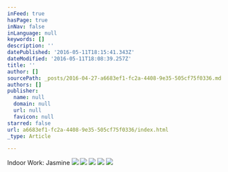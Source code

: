 ```yaml
---
inFeed: true
hasPage: true
inNav: false
inLanguage: null
keywords: []
description: ''
datePublished: '2016-05-11T18:15:41.343Z'
dateModified: '2016-05-11T18:08:39.257Z'
title: ''
author: []
sourcePath: _posts/2016-04-27-a6683ef1-fc2a-4408-9e35-505cf75f0336.md
authors: []
publisher:
  name: null
  domain: null
  url: null
  favicon: null
starred: false
url: a6683ef1-fc2a-4408-9e35-505cf75f0336/index.html
_type: Article

---
```

Indoor Work: Jasmine
![](https://the-grid-user-content.s3-us-west-2.amazonaws.com/457d99a9-ffc3-4093-8e6a-d8315c2b5a45.jpg)
![](https://the-grid-user-content.s3-us-west-2.amazonaws.com/a9981a5c-72e1-4d46-9cd7-bba07f965bb5.jpg)
![](https://the-grid-user-content.s3-us-west-2.amazonaws.com/41267d5d-a136-4eef-b50b-f456f07894b8.jpg)
![](https://the-grid-user-content.s3-us-west-2.amazonaws.com/d609ea9d-ab3d-4e95-ab75-1c3234a4ce9f.jpg)
![](https://the-grid-user-content.s3-us-west-2.amazonaws.com/6274a460-99b6-4585-8432-d4898b394bdb.jpg)